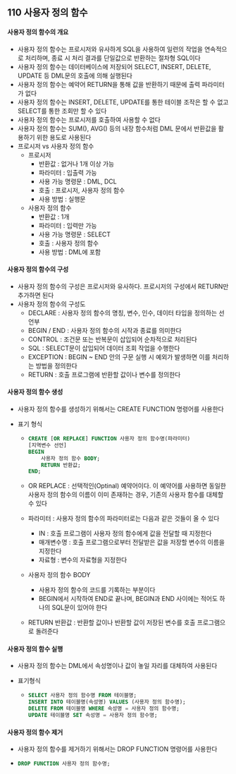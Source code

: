 ## 110 사용자 정의 함수

#### 사용자 정의 함수의 개요

- 사용자 정의 함수는 프로시저와 유사하게 SQL을 사용하여 일련의 작업을 연속적으로 처리하며, 종료 시 처리 결과를 단일값으로 반환하는 절차형 SQL이다
- 사용자 정의 함수는 데이터베이스에 저장되어 SELECT, INSERT, DELETE, UPDATE 등 DML문의 호출에 의해 실행된다
- 사용자 정의 함수는 예약어 RETURN을 통해 값을 반환하기 때문에 출력 파라미터가 없다
- 사용자 정의 함수는 INSERT, DELETE, UPDATE를 통한 테이블 조작은 할 수 없고 SELECT를 통한 조회만 할 수 있다
- 사용자 정의 함수는 프로시저를 호출하여 사용할 수 없다
- 사용자 정의 함수는 SUM(), AVG() 등의 내장 함수처럼 DML 문에서 반환값을 활용하기 위한 용도로 사용된다
- 프로시저 vs 사용자 정의 함수
  - 프로시저
    - 반환값 : 없거나 1개 이상 가능
    - 파라미터 : 입출력 가능
    - 사용 가능 명령문 : DML, DCL
    - 호출 : 프로시저, 사용자 정의 함수
    - 사용 방법 : 실행문
  - 사용자 정의 함수
    - 반환값 : 1개
    - 파라미터 : 입력만 가능
    - 사용 가능 명령문 : SELECT
    - 호출 : 사용자 정의 함수
    - 사용 방법 : DML에 포함



#### 사용자 정의 함수의 구성

- 사용자 정의 함수의 구성은 프로시저와 유사하다. 프로시저의 구성에서 RETURN만 추가하면 된다
- 사용자 정의 함수의 구성도
  - DECLARE : 사용자 정의 함수의 명칭, 변수, 인수, 데이터 타입을 정의하는 선언부
  - BEGIN / END : 사용자 정의 함수의 시작과 종료를 의미한다
  - CONTROL : 조건문 또는 반복문이 삽입되어 순차적으로 처리된다
  - SQL : SELECT문이 삽입되어 데이터 조회 작업을 수행한다
  - EXCEPTION : BEGIN ~ END 안의 구문 실행 시 예외가 발생하면 이를 처리하는 방법을 정의한다
  - RETURN : 호출 프로그램에 반환할 값이나 변수를 정의한다



#### 사용자 정의 함수 생성

- 사용자 정의 함수를 생성하기 위해서는 CREATE FUNCTION 명령어를 사용한다

- 표기 형식

  - ```sql
    CREATE [OR REPLACE] FUNCTION 사용자 정의 함수명(파라미터)
    [지역변수 선언]
    BEGIN
    	사용자 정의 함수 BODY;
    	RETURN 반환값;
    END;
    ```

  - OR REPLACE : 선택적인(Optinal) 예약어이다. 이 예약어를 사용하면 동일한 사용자 정의 함수의 이름이 이미 존재하는 경우, 기존의 사용자 함수를 대체할 수 있다

  - 파라미터 : 사용자 정의 함수의 파라미터로는 다음과 같은 것들이 올 수 있다

    - IN : 호출 프로그램이 사용자 정의 함수에게 값을 전달할 때 지정한다
    - 매개변수명 : 호출 프로그램으로부터 전달받은 값을 저장할 변수의 이름을 지정한다
    - 자료형 : 변수의 자료형을 지정한다

  - 사용자 정의 함수 BODY

    - 사용자 정의 함수의 코드를 기록하는 부분이다
    - BEGIN에서 시작하여 END로 끝나며, BEGIN과 END 사이에는 적어도 하나의 SQL문이 있어야 한다

  - RETURN 반환값 : 반환할 값이나 반환할 값이 저장된 변수를 호출 프로그램으로 돌려준다



#### 사용자 정의 함수 실행

- 사용자 정의 함수는 DML에서 속성명이나 값이 놓일 자리를 대체하여 사용된다

- 표기형식

  - ```sql
    SELECT 사용자 정의 함수명 FROM 테이블명;
    INSERT INTO 테이블명(속성명) VALUES (사용자 정의 함수명);
    DELETE FROM 테이블명 WHERE 속성명 = 사용자 정의 함수명;
    UPDATE 테이블명 SET 속성명 = 사용자 정의 함수명;
    ```



#### 사용자 정의 함수 제거

- 사용자 정의 함수를 제거하기 위해서는 DROP FUNCTION 명령어를 사용한다

- ```SQL
  DROP FUNCTION 사용자 정의 함수명;
  ```



